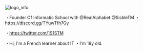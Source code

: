 ![logo_info](https://user-images.githubusercontent.com/83175091/122828907-8a53f080-d2e6-11eb-8c76-faaffd4e9789.png)

・Founder Of Informatic School with @RealAlphabet @SickleTM
・https://discord.gg/TYuwTfh7Gy

・https://twitter.com/1S1STM

・Hi, I'm a French learner about IT
・I'm 18y old.
